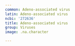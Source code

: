```yaml
---
common: Adeno-associated virus
latin: Adeno-associated virus
ncbi: '272636'
title: Adeno-associated virus
group: Viruses
image: .na.character

---
```

